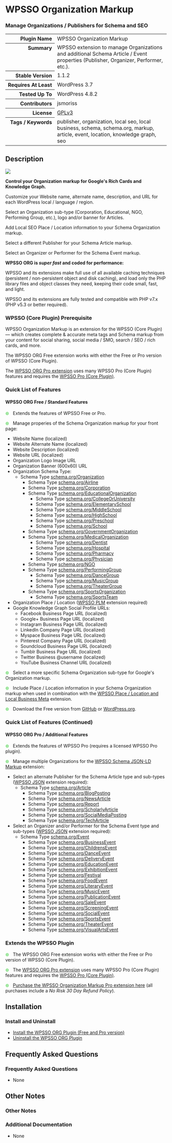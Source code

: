 <h1>WPSSO Organization Markup</h1><h3>Manage Organizations / Publishers for Schema and SEO</h3>

<table>
<tr><th align="right" valign="top" nowrap>Plugin Name</th><td>WPSSO Organization Markup</td></tr>
<tr><th align="right" valign="top" nowrap>Summary</th><td>WPSSO extension to manage Organizations and additional Schema Article / Event properties (Publisher, Organizer, Performer, etc.).</td></tr>
<tr><th align="right" valign="top" nowrap>Stable Version</th><td>1.1.2</td></tr>
<tr><th align="right" valign="top" nowrap>Requires At Least</th><td>WordPress 3.7</td></tr>
<tr><th align="right" valign="top" nowrap>Tested Up To</th><td>WordPress 4.8.2</td></tr>
<tr><th align="right" valign="top" nowrap>Contributors</th><td>jsmoriss</td></tr>
<tr><th align="right" valign="top" nowrap>License</th><td><a href="https://www.gnu.org/licenses/gpl.txt">GPLv3</a></td></tr>
<tr><th align="right" valign="top" nowrap>Tags / Keywords</th><td>publisher, organization, local seo, local business, schema, schema.org, markup, article, event, location, knowledge graph, seo</td></tr>
</table>

<h2>Description</h2>

<p><img class="readme-icon" src="https://surniaulula.github.io/wpsso-organization/assets/icon-256x256.png"></p>

<p><strong>Control your Organization markup for Google's Rich Cards and Knowledge Graph.</strong></p>

<p>Customize your Website name, alternate name, description, and URL for each WordPress local / language / region.</p>

<p>Select an Organization sub-type (Corporation, Educational, NGO, Performing Group, etc.), logo and/or banner for Articles.</p>

<p>Add Local SEO Place / Location information to your Schema Organization markup.</p>

<p>Select a different Publisher for your Schema Article markup.</p>

<p>Select an Organizer or Performer for the Schema Event markup.</p>

<p><strong>WPSSO ORG is <em>super fast</em> and coded for performance:</strong></p>

<p>WPSSO and its extensions make full use of all available caching techniques (persistent / non-persistent object and disk caching), and load only the PHP library files and object classes they need, keeping their code small, fast, and light.</p>

<p>WPSSO and its extensions are fully tested and compatible with PHP v7.x (PHP v5.3 or better required).</p>

<h3>WPSSO (Core Plugin) Prerequisite</h3>

<p>WPSSO Organization Markup is an extension for the WPSSO (Core Plugin) &mdash; which creates complete &amp; accurate meta tags and Schema markup from your content for social sharing, social media / SMO, search / SEO / rich cards, and more.</p>

<p>The WPSSO ORG Free extension works with either the Free or Pro version of WPSSO (Core Plugin).</p>

<p>The <a href="https://wpsso.com/extend/plugins/wpsso-organization/?utm_source=wpssoorg-readme-prereq">WPSSO ORG Pro extension</a> uses many WPSSO Pro (Core Plugin) features and requires the <a href="https://wpsso.com/extend/plugins/wpsso/?utm_source=wpssoorg-readme-prereq">WPSSO Pro (Core Plugin)</a>.</p>

<h3>Quick List of Features</h3>

<h4>WPSSO ORG Free / Standard Features</h4>

<p><span style="color:#33cc33">&#x0229b;</span> &nbsp; Extends the features of WPSSO Free or Pro.</p>

<p><span style="color:#33cc33">&#x0229b;</span> &nbsp; Manage properies of the Schema Organization markup for your front page:</p>

<ul>
<li>Website Name (localized)</li>
<li>Website Alternate Name (localized)</li>
<li>Website Description (localized)</li>
<li>Website URL (localized)</li>
<li>Organization Logo Image URL</li>
<li>Organization Banner (600x60) URL</li>
<li>Organization Schema Type:

<ul>
<li>Schema Type <a href="https://schema.org/Organization">schema.org/Organization</a>

<ul>
<li>Schema Type <a href="https://schema.org/Airline">schema.org/Airline</a></li>
<li>Schema Type <a href="https://schema.org/Corporation">schema.org/Corporation</a></li>
<li>Schema Type <a href="https://schema.org/EducationalOrganization">schema.org/EducationalOrganization</a>

<ul>
<li>Schema Type <a href="https://schema.org/CollegeOrUniversity">schema.org/CollegeOrUniversity</a></li>
<li>Schema Type <a href="https://schema.org/ElementarySchool">schema.org/ElementarySchool</a></li>
<li>Schema Type <a href="https://schema.org/MiddleSchool">schema.org/MiddleSchool</a></li>
<li>Schema Type <a href="https://schema.org/HighSchool">schema.org/HighSchool</a></li>
<li>Schema Type <a href="https://schema.org/Preschool">schema.org/Preschool</a></li>
<li>Schema Type <a href="https://schema.org/School">schema.org/School</a></li>
</ul></li>
<li>Schema Type <a href="https://schema.org/GovernmentOrganization">schema.org/GovernmentOrganization</a></li>
<li>Schema Type <a href="https://schema.org/MedicalOrganization">schema.org/MedicalOrganization</a>

<ul>
<li>Schema Type <a href="https://schema.org/Dentist">schema.org/Dentist</a></li>
<li>Schema Type <a href="https://schema.org/Hospital">schema.org/Hospital</a></li>
<li>Schema Type <a href="https://schema.org/Pharmacy">schema.org/Pharmacy</a></li>
<li>Schema Type <a href="https://schema.org/Physician">schema.org/Physician</a></li>
</ul></li>
<li>Schema Type <a href="https://schema.org/NGO">schema.org/NGO</a></li>
<li>Schema Type <a href="https://schema.org/PerformingGroup">schema.org/PerformingGroup</a>

<ul>
<li>Schema Type <a href="https://schema.org/DanceGroup">schema.org/DanceGroup</a></li>
<li>Schema Type <a href="https://schema.org/MusicGroup">schema.org/MusicGroup</a></li>
<li>Schema Type <a href="https://schema.org/TheaterGroup">schema.org/TheaterGroup</a></li>
</ul></li>
<li>Schema Type <a href="https://schema.org/SportsOrganization">schema.org/SportsOrganization</a>

<ul>
<li>Schema Type <a href="https://schema.org/SportsTeam">schema.org/SportsTeam</a></li>
</ul></li>
</ul></li>
</ul></li>
<li>Organization Place / Location (<a href="https://wordpress.org/plugins/wpsso-plm/">WPSSO PLM</a> extension required) </li>
<li>Google Knowledge Graph Social Profile URLs:

<ul>
<li>Facebook Business Page URL (localized)</li>
<li>Google+ Business Page URL (localized)</li>
<li>Instagram Business Page URL (localized)</li>
<li>LinkedIn Company Page URL (localized)</li>
<li>Myspace Business Page URL (localized)</li>
<li>Pinterest Company Page URL (localized)</li>
<li>Soundcloud Business Page URL (localized)</li>
<li>Tumblr Business Page URL (localized)</li>
<li>Twitter Business @username (localized)</li>
<li>YouTube Business Channel URL (localized)</li>
</ul></li>
</ul>

<p><span style="color:#33cc33">&#x0229b;</span> &nbsp; Select a more specific Schema Organization sub-type for Google's Organization markup.</p>

<p><span style="color:#33cc33">&#x0229b;</span> &nbsp; Include Place / Location information in your Schema Organization markup when used in combination with the <a href="https://wordpress.org/plugins/wpsso-plm/">WPSSO Place / Location and Local Business Meta</a> extension.</p>

<p><span style="color:#33cc33">&#x0229b;</span> &nbsp; Download the Free version from <a href="https://surniaulula.github.io/wpsso-organization/">GitHub</a> or <a href="https://wordpress.org/plugins/wpsso-organization/">WordPress.org</a>.</p>

<h3>Quick List of Features (Continued)</h3>

<h4>WPSSO ORG Pro / Additional Features</h4>

<p><span style="color:#33cc33">&#x0229b;</span> &nbsp; Extends the features of WPSSO Pro (requires a licensed WPSSO Pro plugin).</p>

<p><span style="color:#33cc33">&#x0229b;</span> &nbsp; Manage multiple Organizations for the <a href="https://wpsso.com/extend/plugins/wpsso-schema-json-ld/">WPSSO Schema JSON-LD Markup</a> extension:</p>

<ul>
<li>Select an alternate Publisher for the Schema Article type and sub-types (<a href="https://wordpress.org/plugins/wpsso-schema-json-ld/">WPSSO JSON</a> extension required):

<ul>
<li>Schema Type <a href="https://schema.org/Article">schema.org/Article</a>

<ul>
<li>Schema Type <a href="https://schema.org/BlogPosting">schema.org/BlogPosting</a></li>
<li>Schema Type <a href="https://schema.org/NewsArticle">schema.org/NewsArticle</a></li>
<li>Schema Type <a href="https://schema.org/Report">schema.org/Report</a></li>
<li>Schema Type <a href="https://schema.org/ScholarlyArticle">schema.org/ScholarlyArticle</a></li>
<li>Schema Type <a href="https://schema.org/SocialMediaPosting">schema.org/SocialMediaPosting</a></li>
<li>Schema Type <a href="https://schema.org/TechArticle">schema.org/TechArticle</a></li>
</ul></li>
</ul></li>
<li>Select an Organizer and/or Performer for the Schema Event type and sub-types (<a href="https://wordpress.org/plugins/wpsso-schema-json-ld/">WPSSO JSON</a> extension required):

<ul>
<li>Schema Type <a href="https://schema.org/Event">schema.org/Event</a>

<ul>
<li>Schema Type <a href="https://schema.org/BusinessEvent">schema.org/BusinessEvent</a></li>
<li>Schema Type <a href="https://schema.org/ChildrensEvent">schema.org/ChildrensEvent</a></li>
<li>Schema Type <a href="https://schema.org/DanceEvent">schema.org/DanceEvent</a></li>
<li>Schema Type <a href="https://schema.org/DeliveryEvent">schema.org/DeliveryEvent</a></li>
<li>Schema Type <a href="https://schema.org/EducationEvent">schema.org/EducationEvent</a></li>
<li>Schema Type <a href="https://schema.org/ExhibitionEvent">schema.org/ExhibitionEvent</a></li>
<li>Schema Type <a href="https://schema.org/Festival">schema.org/Festival</a></li>
<li>Schema Type <a href="https://schema.org/FoodEvent">schema.org/FoodEvent</a></li>
<li>Schema Type <a href="https://schema.org/LiteraryEvent">schema.org/LiteraryEvent</a></li>
<li>Schema Type <a href="https://schema.org/MusicEvent">schema.org/MusicEvent</a></li>
<li>Schema Type <a href="https://schema.org/PublicationEvent">schema.org/PublicationEvent</a></li>
<li>Schema Type <a href="https://schema.org/SaleEvent">schema.org/SaleEvent</a></li>
<li>Schema Type <a href="https://schema.org/ScreeningEvent">schema.org/ScreeningEvent</a></li>
<li>Schema Type <a href="https://schema.org/SocialEvent">schema.org/SocialEvent</a></li>
<li>Schema Type <a href="https://schema.org/SportsEvent">schema.org/SportsEvent</a></li>
<li>Schema Type <a href="https://schema.org/TheaterEvent">schema.org/TheaterEvent</a></li>
<li>Schema Type <a href="https://schema.org/VisualArtsEvent">schema.org/VisualArtsEvent</a></li>
</ul></li>
</ul></li>
</ul>

<h3>Extends the WPSSO Plugin</h3>

<p><span style="color:#33cc33">&#x0229b;</span> &nbsp; The WPSSO ORG Free extension works with either the Free or Pro version of WPSSO (Core Plugin).</p>

<p><span style="color:#33cc33">&#x0229b;</span> &nbsp; The <a href="https://wpsso.com/extend/plugins/wpsso-organization/?utm_source=wpssoorg-readme-extends">WPSSO ORG Pro extension</a> uses many WPSSO Pro (Core Plugin) features and requires the <a href="https://wpsso.com/extend/plugins/wpsso/?utm_source=wpssoorg-readme-extends">WPSSO Pro (Core Plugin)</a>.</p>

<p><span style="color:#33cc33">&#x0229b;</span> &nbsp; <a href="https://wpsso.com/extend/plugins/wpsso-organization/?utm_source=wpssoorg-readme-purchase">Purchase the WPSSO Organization Markup Pro extension here</a> (all purchases include a <em>No Risk 30 Day Refund Policy</em>).</p>


<h2>Installation</h2>

<h3>Install and Uninstall</h3>

<ul>
<li><a href="https://wpsso.com/docs/plugins/wpsso-organization/installation/install-the-plugin/">Install the WPSSO ORG Plugin (Free and Pro version)</a></li>
<li><a href="https://wpsso.com/docs/plugins/wpsso-organization/installation/uninstall-the-plugin/">Uninstall the WPSSO ORG Plugin</a></li>
</ul>


<h2>Frequently Asked Questions</h2>

<h3>Frequently Asked Questions</h3>

<ul>
<li>None</li>
</ul>


<h2>Other Notes</h2>

<h3>Other Notes</h3>
<h3>Additional Documentation</h3>

<ul>
<li>None</li>
</ul>

